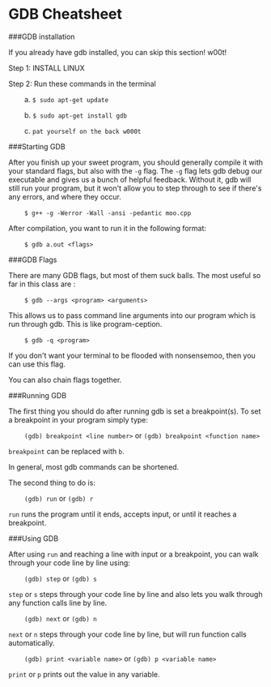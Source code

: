 GDB Cheatsheet
===


###GDB installation

If you already have gdb installed, you can skip this section! w00t!

Step 1: INSTALL LINUX

Step 2: Run these commands in the terminal

&nbsp;&nbsp;&nbsp;&nbsp;&nbsp;&nbsp;&nbsp;&nbsp;a. `$ sudo apt-get update`

&nbsp;&nbsp;&nbsp;&nbsp;&nbsp;&nbsp;&nbsp;&nbsp;b. `$ sudo apt-get install gdb`

&nbsp;&nbsp;&nbsp;&nbsp;&nbsp;&nbsp;&nbsp;&nbsp;c. `pat yourself on the back w000t`

###Starting GDB

After you finish up your sweet program, you should generally compile it with your standard flags, but also with the `-g` flag. The `-g` flag lets gdb debug our executable and gives us a bunch of helpful feedback. Without it, gdb will still run your program, but it won't allow you to step through to see if there's any errors, and where they occur. 

&nbsp;&nbsp;&nbsp;&nbsp;&nbsp;&nbsp;&nbsp;&nbsp;`$ g++ -g -Werror -Wall -ansi -pedantic moo.cpp `

After compilation, you want to run it in the following format:

&nbsp;&nbsp;&nbsp;&nbsp;&nbsp;&nbsp;&nbsp;&nbsp;`$ gdb a.out <flags>`

###GDB Flags

There are many GDB flags, but most of them suck balls. The most useful so far in this class are :<br>

&nbsp;&nbsp;&nbsp;&nbsp;&nbsp;&nbsp;&nbsp;&nbsp;`$ gdb --args <program> <arguments>`

This allows us to pass command line arguments into our program which is run through gdb. This is like program-ception.

&nbsp;&nbsp;&nbsp;&nbsp;&nbsp;&nbsp;&nbsp;&nbsp;`$ gdb -q <program>`

If you don't want your terminal to be flooded with nonsensemoo, then you can use this flag.

You can also chain flags together. 

###Running GDB

The first thing you should do after running gdb is set a breakpoint(s). To set a breakpoint in your program simply type:

&nbsp;&nbsp;&nbsp;&nbsp;&nbsp;&nbsp;&nbsp;&nbsp;`(gdb) breakpoint <line number>` or `(gdb) breakpoint <function name>`

`breakpoint` can be replaced with `b`.

In general, most gdb commands can be shortened.

The second thing to do is:

&nbsp;&nbsp;&nbsp;&nbsp;&nbsp;&nbsp;&nbsp;&nbsp;`(gdb) run` or `(gdb) r`

`run` runs the program until it ends, accepts input, or until it reaches a breakpoint.

###Using GDB

After using `run` and reaching a line with input or a breakpoint, you can walk through your code line by line using:

&nbsp;&nbsp;&nbsp;&nbsp;&nbsp;&nbsp;&nbsp;&nbsp;`(gdb) step` or `(gdb) s`

`step` or `s` steps through your code line by line and also lets you walk through any function calls line by line.

&nbsp;&nbsp;&nbsp;&nbsp;&nbsp;&nbsp;&nbsp;&nbsp;`(gdb) next` or `(gdb) n`

`next` or `n` steps through your code line by line, but will run function calls automatically.

&nbsp;&nbsp;&nbsp;&nbsp;&nbsp;&nbsp;&nbsp;&nbsp;`(gdb) print <variable name>` or `(gdb) p <variable name>`

`print` or `p` prints out the value in any variable.
